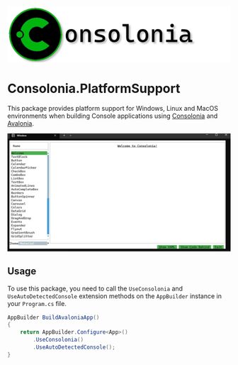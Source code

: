 ![logo](https://raw.githubusercontent.com/jinek/consolonia/main/assets/images/Logo.png)

# Consolonia.PlatformSupport
This package provides platform support for Windows, Linux and MacOS environments when building Console applications using [Consolonia](https://github.com/jinek/consolonia)
and [Avalonia](https://avaloniaui.net/).

![gallery](https://raw.githubusercontent.com/jinek/consolonia/main/assets/images/Gallery.gif)


## Usage
To use this package, you need to call the `UseConsolonia` and `UseAutoDetectedConsole` extension methods on the `AppBuilder` instance in your `Program.cs` file.

```csharp
AppBuilder BuildAvaloniaApp()
{
    return AppBuilder.Configure<App>()
        .UseConsolonia()
        .UseAutoDetectedConsole();
}
```